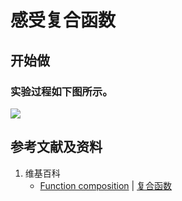 # 感受复合函数

## 开始做

### 实验过程如下图所示。

![](/images/函数与解析几何/初等函数/感受复合函数/1a1.jpg)

## 参考文献及资料

1. 维基百科
	- [Function composition](https://en.wikipedia.org/wiki/Function_composition) | [复合函数](https://zh.wikipedia.org/wiki/复合函数) 
